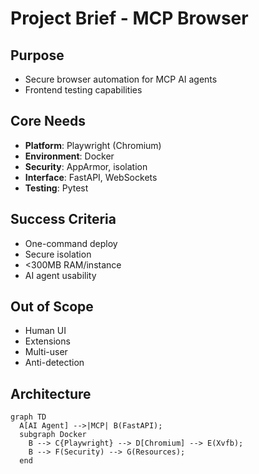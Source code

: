 # Project Brief - MCP Browser

## Purpose
- Secure browser automation for MCP AI agents
- Frontend testing capabilities

## Core Needs
- **Platform**: Playwright (Chromium)
- **Environment**: Docker
- **Security**: AppArmor, isolation
- **Interface**: FastAPI, WebSockets
- **Testing**: Pytest

## Success Criteria
- One-command deploy
- Secure isolation
- <300MB RAM/instance
- AI agent usability

## Out of Scope
- Human UI
- Extensions
- Multi-user
- Anti-detection

## Architecture
```mermaid
graph TD
  A[AI Agent] -->|MCP| B(FastAPI);
  subgraph Docker
    B --> C{Playwright} --> D[Chromium] --> E(Xvfb);
    B --> F(Security) --> G(Resources);
  end
``` 